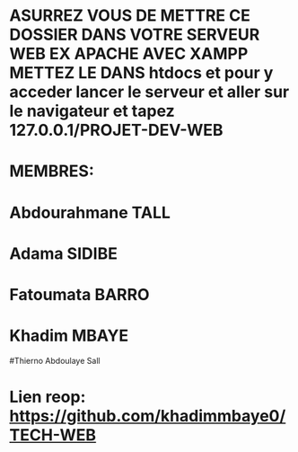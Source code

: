 # ASURREZ VOUS DE METTRE CE DOSSIER DANS VOTRE SERVEUR WEB EX APACHE AVEC XAMPP METTEZ LE DANS htdocs et pour y acceder lancer le serveur et aller sur le navigateur et tapez 127.0.0.1/PROJET-DEV-WEB

# MEMBRES:
# Abdourahmane TALL
# Adama SIDIBE
# Fatoumata BARRO
# Khadim MBAYE
#Thierno Abdoulaye Sall

# Lien reop: https://github.com/khadimmbaye0/TECH-WEB